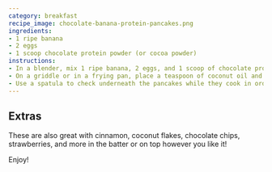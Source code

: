 ```yaml
---
category: breakfast
recipe_image: chocolate-banana-protein-pancakes.png
ingredients:
- 1 ripe banana
- 2 eggs
- 1 scoop chocolate protein powder (or cocoa powder)
instructions:
- In a blender, mix 1 ripe banana, 2 eggs, and 1 scoop of chocolate protein powder (or cocoa powder) until well blended together.
- On a griddle or in a frying pan, place a teaspoon of coconut oil and turn stove on to a low-medium. Scoop or pour SMALL amount of batter into the pan just like normal pancakes. These pancakes do tend to be flimsy so the smaller they are, the easier they will be to flip.
- Use a spatula to check underneath the pancakes while they cook in order to prevent burning. Each side should take about 2 minutes to cook.
---
```

## Extras
These are also great with cinnamon, coconut flakes, chocolate chips, strawberries, and more in the batter or on top however you like it!

Enjoy!
